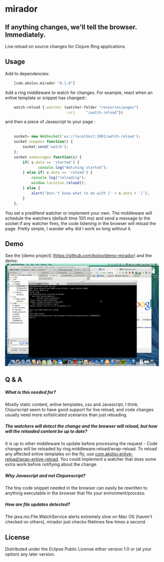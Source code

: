 # mirador
## If anything changes, we'll tell the browser. Immediately.

Live reload on source changes for Clojure Ring applications

## Usage

Add to dependencies:
```clojure
    [com.akolov.mirador "0.1.0"]
```    
    
Add a ring middleware to watch for changes. For example, react when an enlive template or snippet has changed::
```clojure
    watch-reload {:watcher (watcher-folder "resources/pages")
                            :uri     "/watch-reload"})
```                            
and then a piece of Javascript to your page :
```javascript

    socket= new WebSocket('ws://localhost:3001/watch-reload');
    socket.onopen= function() {
        socket.send('watch');
    };
    socket.onmessage= function(s) {
        if( s.data == 'started') {
               console.log("Watching started");
        } else if( s.data == 'reload') {
            console.log("reloading");
            window.location.reload();
        } else {
            alert('Don\'t know what to do with [' + s.data + ']');
        }
    };

```   
    
You set a predifend watcher or implement your own. The middleware will schedule the watchers (default time 100 ms) and send a message to the socket if any watcher fires, the code listening in the browser will reload the page. Pretty simple, I wander why did I work so long without it.

## Demo

See the [demo project] (https://github.com/kolov/demo-mirador) and the demo: ![video](https://github.com/kolov/mirador/blob/develop/doc/video.gif)

## Q & A

##### What is this needed for?
Mostly static content, enlive templates, css and Javascript, I think. Clojurscript seem to have good support for live reload, and code changes usually need more sofisticated scenarios than just reloading.
##### The watchers will detect the change and the browser will reload, but how will the reloaded content be up to date?
It is up to other middleware to update before processing the request - Code changes will be reloaded by ring.middleware.reload/wrap-reload. To reload any affected enlive templates on the fly, use [com.akolov.enlive-reload/wrap-enlive-reload](https://github.com/kolov/enlive-reload). You could implement a watcher that does some extra work before notifying about the change.
##### Why Javascript and not Clojurescript?
The tiny code snippet needed in the browser can easily be rewritten to anything executable in the browser that fits your enironment/process.
##### How are file updates detected?
The java.nio.File.WatchService alerts extremely slow on Mac OS (haven't checked on others), mirador just checks filetimes few times a second.  


## License

Distributed under the Eclipse Public License either version 1.0 or (at
your option) any later version.
